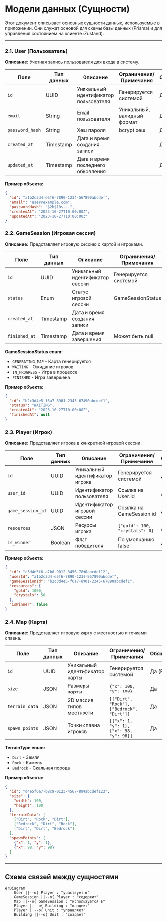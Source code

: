 # Модели данных (Сущности)

Этот документ описывает основные сущности данных, используемые в приложении. Они служат основой для схемы базы данных (Prisma) и для управления состоянием на клиенте (Zustand).

---

### 2.1. User (Пользователь)

**Описание:** Учетная запись пользователя для входа в систему.

| Поле | Тип данных | Описание | Ограничения/Примечания | Обязательное |
|------|------------|----------|------------------------|--------------|
| `id` | UUID | Уникальный идентификатор пользователя | Генерируется системой | Да (PK) |
| `email` | String | Email пользователя | Уникальный, валидный формат | Да |
| `password_hash` | String | Хеш пароля | bcrypt хеш | Да |
| `created_at` | Timestamp | Дата и время создания записи | | Да |
| `updated_at` | Timestamp | Дата и время последнего обновления | | Да |

**Пример объекта:**

```json
{
  "id": "a1b2c3d4-e5f6-7890-1234-567890abcdef",
  "email": "user@example.com",
  "passwordHash": "$2b$10$...",
  "createdAt": "2023-10-27T10:00:00Z",
  "updatedAt": "2023-10-27T10:00:00Z"
}
```

### 2.2. GameSession (Игровая сессия)

**Описание:** Представляет игровую сессию с картой и игроками.

| Поле | Тип данных | Описание | Ограничения/Примечания | Обязательное |
|------|------------|----------|------------------------|--------------|
| `id` | UUID | Уникальный идентификатор сессии | Генерируется системой | Да (PK) |
| `status` | Enum | Статус игровой сессии | GameSessionStatus | Да |
| `created_at` | Timestamp | Дата и время создания записи | | Да |
| `finished_at` | Timestamp | Дата и время завершения | Может быть null | Нет |

**GameSessionStatus enum:**

- `GENERATING_MAP` - Карта генерируется
- `WAITING` - Ожидание игроков
- `IN_PROGRESS` - Игра в процессе
- `FINISHED` - Игра завершена

**Пример объекта:**

```json
{
  "id": "b2c3d4e5-f6a7-8901-2345-67890abcdef1",
  "status": "WAITING",
  "createdAt": "2023-10-27T10:00:00Z",
  "finishedAt": null
}
```

### 2.3. Player (Игрок)

**Описание:** Представляет игрока в конкретной игровой сессии.

| Поле | Тип данных | Описание | Ограничения/Примечания | Обязательное |
|------|------------|----------|------------------------|--------------|
| `id` | UUID | Уникальный идентификатор игрока | Генерируется системой | Да (PK) |
| `user_id` | UUID | Идентификатор пользователя | Ссылка на User.id | Да (FK) |
| `game_session_id` | UUID | Идентификатор игровой сессии | Ссылка на GameSession.id | Да (FK) |
| `resources` | JSON | Ресурсы игрока | `{"gold": 100, "crystals": 0}` | Да |
| `is_winner` | Boolean | Флаг победителя | По умолчанию false | Да |

**Пример объекта:**

```json
{
  "id": "c3d4e5f6-a7b8-9012-3456-7890abcdef12",
  "userId": "a1b2c3d4-e5f6-7890-1234-567890abcdef",
  "gameSessionId": "b2c3d4e5-f6a7-8901-2345-67890abcdef1",
  "resources": {
    "gold": 1000,
    "crystals": 50
  },
  "isWinner": false
}
```

### 2.4. Map (Карта)

**Описание:** Представляет игровую карту с местностью и точками спавна.

| Поле | Тип данных | Описание | Ограничения/Примечания | Обязательное |
|------|------------|----------|------------------------|--------------|
| `id` | UUID | Уникальный идентификатор карты | Генерируется системой | Да (PK) |
| `size` | JSON | Размеры карты | `{"x": 100, "y": 100}` | Да |
| `terrain_data` | JSON | 2D массив типов местности | `[["Dirt", "Rock"], ["Bedrock", "Dirt"]]` | Да |
| `spawn_points` | JSON | Точки спавна игроков | `[{"x": 1, "y": 1}, {"x": 98, "y": 98}]` | Да |

**TerrainType enum:**

- `Dirt` - Земля
- `Rock` - Камень
- `Bedrock` - Скальная порода

**Пример объекта:**

```json
{
  "id": "d4e5f6a7-b8c9-0123-4567-890abcdef123",
  "size": {
    "width": 100,
    "height": 100
  },
  "terrainData": [
    ["Dirt", "Rock", "Dirt"],
    ["Bedrock", "Dirt", "Rock"],
    ["Dirt", "Dirt", "Bedrock"]
  ],
  "spawnPoints": [
    {"x": 1, "y": 1},
    {"x": 98, "y": 98}
  ]
}
```

---

## Схема связей между сущностями

```mermaid
erDiagram
    User ||--o{ Player : "участвует в"
    GameSession ||--o{ Player : "содержит"
    Map ||--o{ GameSession : "используется в"
    Player ||--o{ Building : "владеет"
    Player ||--o{ Unit : "управляет"
    Building ||--o{ Unit : "создает"
```
